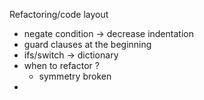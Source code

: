 Refactoring/code layout  

* negate condition -> decrease indentation  
* guard clauses at the beginning  
* ifs/switch -> dictionary  
* when to refactor ?   
    * symmetry broken  
* 
